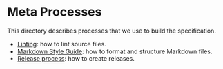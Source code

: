 # Meta Processes

This directory describes processes that we use to build the specification.

- [Linting](linting.md): how to lint source files.
- [Markdown Style Guide](markdown-style.md): how to format and structure Markdown files.
- [Release process](releases.md): how to create releases.

